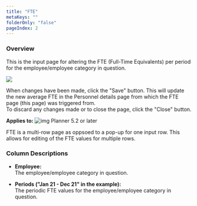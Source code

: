 ```yaml
---
title: "FTE"
metaKeys: ""
folderOnly: "false"
pageIndex: 2
---
```


### Overview
This is the input page for altering the FTE (Full-Time Equivalents) per period for the employee/employee category in question.
<br/>

![](https://profitbasedocs.blob.core.windows.net/plannerimages/fte.JPG)

When changes have been made, click the "Save" button. This will update the new average FTE in the Personnel details page from which the FTE page (this page) was triggered from.<br/>
To discard any changes made or to close the page, click the "Close" button.  

**Applies to:** ![img](https://profitbasedocs.blob.core.windows.net/icons/yes-icon.png) Planner 5.2 or later

FTE is a multi-row page as oppsoed to a pop-up for one input row. This allows for editing of the FTE values for multiple rows.  

### Column Descriptions

- **Employee:**<br/>
The employee/employee category in question.

- **Periods ("Jan 21 - Dec 21" in the example):**<br/>
The periodic FTE values for the employee/employee category in question.

<br/>

